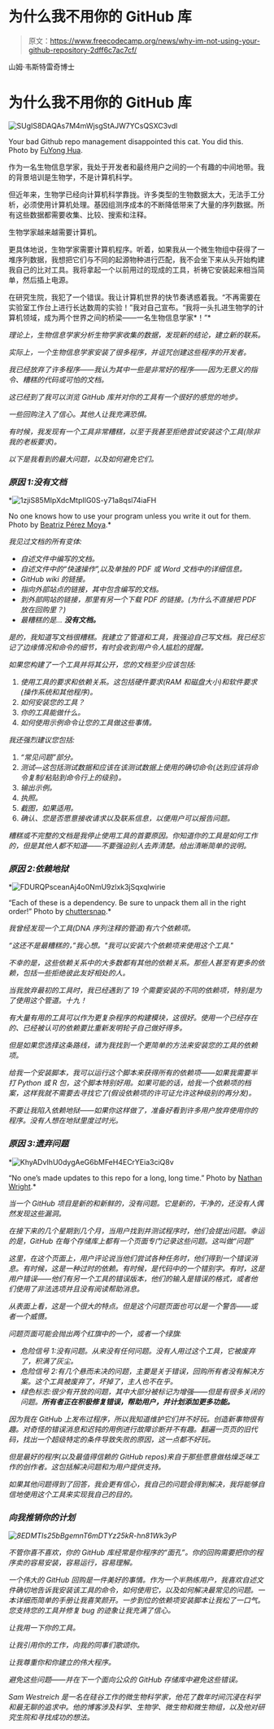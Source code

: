 # 为什么我不用你的 GitHub 库

> 原文：<https://www.freecodecamp.org/news/why-im-not-using-your-github-repository-2dff6c7ac7cf/>

山姆·韦斯特雷奇博士

# 为什么我不用你的 GitHub 库

![SUgIS8DAQAs7M4mWjsgStAJW7YCsQSXC3vdl](img/ed869850d2436c676a46aa8f93c1d993.png)

Your bad Github repo management disappointed this cat. You did this. Photo by [FuYong Hua](https://unsplash.com/@hhh13?utm_source=medium&utm_medium=referral).

作为一名生物信息学家，我处于开发者和最终用户之间的一个有趣的中间地带。我的背景培训是生物学，不是计算机科学。

但近年来，生物学已经向计算机科学靠拢。许多类型的生物数据太大，无法手工分析，必须使用计算机处理。基因组测序成本的不断降低带来了大量的序列数据。所有这些数据都需要收集、比较、搜索和注释。

生物学家越来越需要计算机。

更具体地说，生物学家需要计算机程序。听着，如果我从一个微生物组中获得了一堆序列数据，我想把它们与不同的起源物种进行匹配，我不会坐下来从头开始构建我自己的比对工具。我将拿起一个以前用过的现成的工具，祈祷它安装起来相当简单，然后插上电源。

在研究生院，我犯了一个错误。我让计算机世界的快节奏诱惑着我。“不再需要在实验室工作台上进行长达数周的实验！”我对自己宣布。“我将一头扎进生物学的计算机领域，成为两个世界之间的桥梁——一名生物信息学家*！”*

*理论上，生物信息学家分析生物学家收集的数据，发现新的结论，建立新的联系。*

*实际上，一个生物信息学家安装了很多程序，并诅咒创建这些程序的开发者。*

*我已经放弃了许多程序——我认为其中一些是非常好的程序——因为无意义的指令、糟糕的代码或可怕的文档。*

*这已经到了我可以浏览 GitHub 库并对你的工具有一个很好的感觉的地步。*

*一些回购注入了信心。其他人让我充满恐惧。*

*有时候，我发现有一个工具非常糟糕，以至于我甚至拒绝尝试安装这个工具(除非我的老板要求)。*

*以下是我看到的最大问题，以及如何避免它们。*

### *原因 1:没有文档*

*![1zjiS85MIpXdcMtpIlG0S-y71a8qsl74iaFH](img/b93a8b4c24c7461793ed475e2dcb78c1.png)

No one knows how to use your program unless you write it out for them. Photo by [Beatriz Pérez Moya](https://unsplash.com/@beatriz_perez?utm_source=medium&utm_medium=referral).* 

*我见过文档的所有变体:*

*   *自述文件中编写的文档。*
*   *自述文件中的“快速操作”,以及单独的 PDF 或 Word 文档中的详细信息。*
*   *GitHub wiki 的链接。*
*   *指向外部站点的链接，其中包含编写的文档。*
*   *到外部网站的链接，那里有另一个下载 PDF 的链接。(为什么不直接把 PDF 放在回购里？)*
*   *最糟糕的是… **没有文档。***

*是的，我知道写文档很糟糕。我建立了管道和工具，我强迫自己写文档。我已经忘记了边缘情况和命令的细节，有时会收到用户令人尴尬的提醒。*

*如果您构建了一个工具并将其公开，您的文档至少应该包括:*

1.  *使用工具的要求和依赖关系。这包括硬件要求(RAM 和磁盘大小)和软件要求(操作系统和其他程序)。*
2.  *如何安装您的工具？*
3.  *你的工具能做什么。*
4.  *如何使用示例命令让您的工具做这些事情。*

*我还强烈建议您包括:*

1.  *“常见问题”部分。*
2.  *测试—这包括测试数据和应该在该测试数据上使用的确切命令(达到应该将命令复制/粘贴到命令行上的级别)。*
3.  *输出示例。*
4.  *执照。*
5.  *截图，如果适用。*
6.  *确认、您是否愿意接收请求以及联系信息，以便用户可以报告问题。*

*糟糕或不完整的文档是我停止使用工具的首要原因。你知道你的工具是如何工作的，但是其他人都不知道——不要强迫别人去弄清楚。给出清晰简单的说明。*

### *原因 2:依赖地狱*

*![FDURQPsceanAj4o0NmU9zlxk3jSqxqlwirie](img/b3b5bccb3aaf1dc0c8722890dd37c562.png)

“Each of these is a dependency. Be sure to unpack them all in the right order!” Photo by [chuttersnap](https://unsplash.com/@chuttersnap?utm_source=medium&utm_medium=referral).* 

*我曾经发现一个工具(DNA 序列注释的管道)有六个依赖项。*

*“这还不是最糟糕的，”我心想。"我可以安装六个依赖项来使用这个工具."*

*不幸的是，这些依赖关系中的大多数都有其他的依赖关系。那些人甚至有更多的依赖，包括一些拒绝彼此友好相处的人。*

*当我放弃最初的工具时，我已经遇到了 19 个需要安装的不同的依赖项，特别是为了使用这个管道。*十九*！*

*有大量有用的工具可以作为更复杂程序的构建模块，这很好。使用一个已经存在的、已经被认可的依赖要比重新发明轮子自己做好得多。*

*但是如果您选择这条路线，请为我找到一个更简单的方法来安装您的工具的依赖项。*

*给我一个安装脚本，我可以运行这个脚本来获得所有的依赖项——如果我需要半打 Python 或 R 包，这个脚本特别好用。如果可能的话，给我一个依赖项的档案，这样我就不需要去寻找它了(假设依赖项的许可证允许这种级别的再分发)。*

*不要让我陷入依赖地狱——如果你这样做了，准备好看到许多用户放弃使用你的程序。没有人想在地狱里度过时光。*

### *原因 3:遗弃问题*

*![KhyADvIhU0dygAeG6bMFeH4ECrYEia3ciQ8v](img/560127bb46251f1410540dd6ab30e896.png)

“No one’s made updates to this repo for a long, long time.” Photo by [Nathan Wright](https://unsplash.com/@cozmicphotos?utm_source=medium&utm_medium=referral).* 

*当一个 GitHub 项目是新的和新鲜的，没有问题。它是新的，干净的，还没有人偶然发现这些漏洞。*

*在接下来的几个星期到几个月，当用户找到并测试程序时，他们会提出问题。幸运的是，GitHub 在每个存储库上都有一个页面专门记录这些问题。这叫做“问题”*

*这里，在这个页面上，用户评论说当他们尝试各种任务时，他们得到一个错误消息。有时候，这是一种过时的依赖。有时候，是代码中的一个错别字。有时，这是用户错误——他们有另一个工具的错误版本，他们的输入是错误的格式，或者他们使用了非法选项并且没有阅读帮助消息。*

*从表面上看，这是一个很大的特点。但是这个问题页面也可以是一个警告——或者一个威慑。*

*问题页面可能会抛出两个红旗中的一个，或者一个绿旗:*

*   *危险信号 1:没有问题。从来没有任何问题。没有人用过这个工具，它被废弃了，积满了灰尘。*
*   *危险信号 2:有几个悬而未决的问题，主要是关于错误，回购所有者没有解决方案。这个工具被废弃了，坏掉了，主人也不在乎。*
*   *绿色标志:很少有开放的问题，其中大部分被标记为增强——但是有很多关闭的问题。**所有者正在积极修复错误，帮助用户，并计划添加更多功能。***

*因为我在 GitHub 上发布过程序，所以我知道维护它们并不好玩。创造新事物很有趣。对奇怪的错误消息和迟钝的用例进行故障诊断并不有趣。翻遍一页页的旧代码，找出一个超级特定的条件导致失败的原因，这一点都不好玩。*

*但是最好的程序(以及最值得信赖的 GitHub repos)来自于那些愿意做枯燥乏味工作的创作者。这包括解决问题和为用户提供支持。*

*如果其他问题得到了回答，我会更有信心，我自己的问题会得到解决，我将能够自信地使用这个工具来实现我自己的目的。*

### *向我推销你的计划*

*![8EDMTIs25bBgemnT6mDTYz25kR-hn81Wk3yP](img/230956cc95ec97d59afc8f2ba814e1b7.png)*

*不管你喜不喜欢，你的 GitHub 库经常是你程序的“面孔”。你的回购需要把你的程序卖的容易安装，容易运行，容易理解。*

*一个伟大的 GitHub 回购是一件美好的事情。作为一个半熟练用户，我喜欢自述文件确切地告诉我安装该工具的命令，如何使用它，以及如何解决最常见的问题。一本详细而简单的手册让我喜笑颜开。一步到位的依赖项安装脚本让我松了一口气。您支持您的工具并修复 bug 的迹象让我充满了信心。*

*让我用一下你的工具。*

*让我引用你的工作，向我的同事们歌颂你。*

*让我尊重你和你建立的伟大程序。*

*避免这些问题——并在下一个面向公众的 GitHub 存储库中避免这些错误。*

*Sam Westreich 是一名在硅谷工作的微生物科学家，他花了数年时间沉浸在科学和最无聊的追求中。他的博客涉及科学、生物学、微生物和微生物组，以及他对研究生院和寻找成功的想法。*